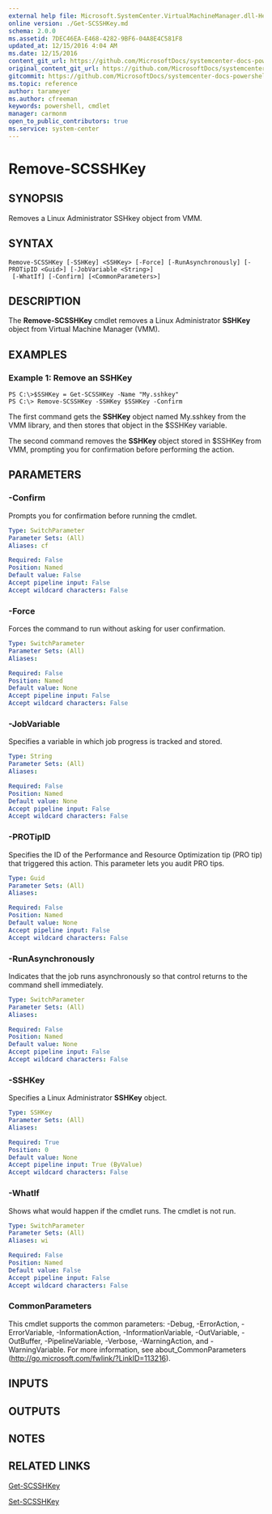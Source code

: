 ```yaml
---
external help file: Microsoft.SystemCenter.VirtualMachineManager.dll-Help.xml
online version: ./Get-SCSSHKey.md
schema: 2.0.0
ms.assetid: 7DEC46EA-E468-4282-9BF6-04A8E4C581F8
updated_at: 12/15/2016 4:04 AM
ms.date: 12/15/2016
content_git_url: https://github.com/MicrosoftDocs/systemcenter-docs-powershell/blob/master/systemcenter-cmdlets/SystemCenter2016/VirtualMachineManager/vlatest/Remove-SCSSHKey.md
original_content_git_url: https://github.com/MicrosoftDocs/systemcenter-docs-powershell/blob/master/systemcenter-cmdlets/SystemCenter2016/VirtualMachineManager/vlatest/Remove-SCSSHKey.md
gitcommit: https://github.com/MicrosoftDocs/systemcenter-docs-powershell/blob/7df4508c7b907a214e6a8eca76037b06065ef078/systemcenter-cmdlets/SystemCenter2016/VirtualMachineManager/vlatest/Remove-SCSSHKey.md
ms.topic: reference
author: tarameyer
ms.author: cfreeman
keywords: powershell, cmdlet
manager: carmonm
open_to_public_contributors: true
ms.service: system-center
---
```


# Remove-SCSSHKey

## SYNOPSIS
Removes a Linux Administrator SSHkey object from VMM.

## SYNTAX

```
Remove-SCSSHKey [-SSHKey] <SSHKey> [-Force] [-RunAsynchronously] [-PROTipID <Guid>] [-JobVariable <String>]
 [-WhatIf] [-Confirm] [<CommonParameters>]
```

## DESCRIPTION
The **Remove-SCSSHKey** cmdlet removes a Linux Administrator **SSHKey** object from Virtual Machine Manager (VMM).

## EXAMPLES

### Example 1: Remove an SSHKey
```
PS C:\>$SSHKey = Get-SCSSHKey -Name "My.sshkey"
PS C:\> Remove-SCSSHKey -SSHKey $SSHKey -Confirm
```

The first command gets the **SSHKey** object named My.sshkey from the VMM library, and then stores that object in the $SSHKey variable.

The second command removes the **SSHKey** object stored in $SSHKey from VMM, prompting you for confirmation before performing the action.

## PARAMETERS

### -Confirm
Prompts you for confirmation before running the cmdlet.

```yaml
Type: SwitchParameter
Parameter Sets: (All)
Aliases: cf

Required: False
Position: Named
Default value: False
Accept pipeline input: False
Accept wildcard characters: False
```

### -Force
Forces the command to run without asking for user confirmation.

```yaml
Type: SwitchParameter
Parameter Sets: (All)
Aliases: 

Required: False
Position: Named
Default value: None
Accept pipeline input: False
Accept wildcard characters: False
```

### -JobVariable
Specifies a variable in which job progress is tracked and stored.

```yaml
Type: String
Parameter Sets: (All)
Aliases: 

Required: False
Position: Named
Default value: None
Accept pipeline input: False
Accept wildcard characters: False
```

### -PROTipID
Specifies the ID of the Performance and Resource Optimization tip (PRO tip) that triggered this action.
This parameter lets you audit PRO tips.

```yaml
Type: Guid
Parameter Sets: (All)
Aliases: 

Required: False
Position: Named
Default value: None
Accept pipeline input: False
Accept wildcard characters: False
```

### -RunAsynchronously
Indicates that the job runs asynchronously so that control returns to the command shell immediately.

```yaml
Type: SwitchParameter
Parameter Sets: (All)
Aliases: 

Required: False
Position: Named
Default value: None
Accept pipeline input: False
Accept wildcard characters: False
```

### -SSHKey
Specifies a Linux Administrator **SSHKey** object.

```yaml
Type: SSHKey
Parameter Sets: (All)
Aliases: 

Required: True
Position: 0
Default value: None
Accept pipeline input: True (ByValue)
Accept wildcard characters: False
```

### -WhatIf
Shows what would happen if the cmdlet runs.
The cmdlet is not run.

```yaml
Type: SwitchParameter
Parameter Sets: (All)
Aliases: wi

Required: False
Position: Named
Default value: False
Accept pipeline input: False
Accept wildcard characters: False
```

### CommonParameters
This cmdlet supports the common parameters: -Debug, -ErrorAction, -ErrorVariable, -InformationAction, -InformationVariable, -OutVariable, -OutBuffer, -PipelineVariable, -Verbose, -WarningAction, and -WarningVariable. For more information, see about_CommonParameters (http://go.microsoft.com/fwlink/?LinkID=113216).

## INPUTS

## OUTPUTS

## NOTES

## RELATED LINKS

[Get-SCSSHKey](xref:SystemCenter2016/VirtualMachineManager/vlatest/Get-SCSSHKey.md)

[Set-SCSSHKey](xref:SystemCenter2016/VirtualMachineManager/vlatest/Set-SCSSHKey.md)

